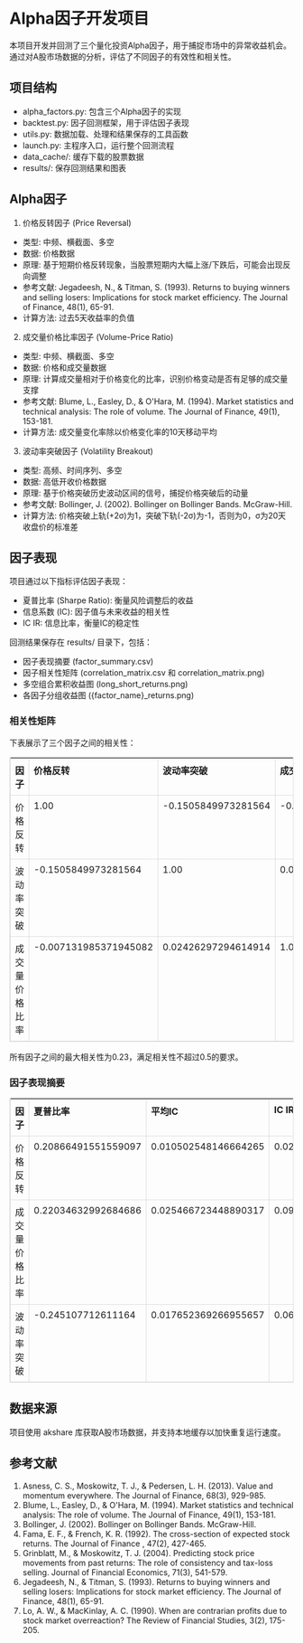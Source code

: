 # Alpha因子开发项目

本项目开发并回测了三个量化投资Alpha因子，用于捕捉市场中的异常收益机会。通过对A股市场数据的分析，评估了不同因子的有效性和相关性。

## 项目结构

- alpha_factors.py: 包含三个Alpha因子的实现
- backtest.py: 因子回测框架，用于评估因子表现
- utils.py: 数据加载、处理和结果保存的工具函数
- launch.py: 主程序入口，运行整个回测流程
- data_cache/: 缓存下载的股票数据
- results/: 保存回测结果和图表

## Alpha因子

1. 价格反转因子 (Price Reversal)
  - 类型: 中频、横截面、多空
  - 数据: 价格数据
  - 原理: 基于短期价格反转现象，当股票短期内大幅上涨/下跌后，可能会出现反向调整
  - 参考文献: Jegadeesh, N., & Titman, S. (1993). Returns to buying winners and selling losers: Implications for stock market efficiency. The Journal of Finance, 48(1), 65-91.
  - 计算方法: 过去5天收益率的负值

2. 成交量价格比率因子 (Volume-Price Ratio)
  - 类型: 中频、横截面、多空
  - 数据: 价格和成交量数据
  - 原理: 计算成交量相对于价格变化的比率，识别价格变动是否有足够的成交量支撑
  - 参考文献: Blume, L., Easley, D., & O'Hara, M. (1994). Market statistics and technical analysis: The role of volume. The Journal of Finance, 49(1), 153-181.
  - 计算方法: 成交量变化率除以价格变化率的10天移动平均

3. 波动率突破因子 (Volatility Breakout)
  - 类型: 高频、时间序列、多空
  - 数据: 高低开收价格数据
  - 原理: 基于价格突破历史波动区间的信号，捕捉价格突破后的动量
  - 参考文献: Bollinger, J. (2002). Bollinger on Bollinger Bands. McGraw-Hill.
  - 计算方法: 价格突破上轨(+2σ)为1，突破下轨(-2σ)为-1，否则为0，σ为20天收盘价的标准差

## 因子表现

项目通过以下指标评估因子表现：

- 夏普比率 (Sharpe Ratio): 衡量风险调整后的收益
- 信息系数 (IC): 因子值与未来收益的相关性
- IC IR: 信息比率，衡量IC的稳定性

回测结果保存在 results/ 目录下，包括：

- 因子表现摘要 (factor_summary.csv)
- 因子相关性矩阵 (correlation_matrix.csv 和 correlation_matrix.png)
- 多空组合累积收益图 (long_short_returns.png)
- 各因子分组收益图 ({factor_name}_returns.png)

### 相关性矩阵

下表展示了三个因子之间的相关性：

<style>
table.feishu-table td:nth-child(1), table.feishu-table th:nth-child(1) {
    width: 25.00%;
}
table.feishu-table td:nth-child(2), table.feishu-table th:nth-child(2) {
    width: 25.00%;
}
table.feishu-table td:nth-child(3), table.feishu-table th:nth-child(3) {
    width: 25.00%;
}
table.feishu-table td:nth-child(4), table.feishu-table th:nth-child(4) {
    width: 25.00%;
}
table.feishu-table tr.width-enforcer {
    height: 0 !important;
    line-height: 0 !important;
    padding: 0 !important;
    visibility: hidden !important;
    border: none !important;
}
table.feishu-table tr.width-enforcer td {
    height: 0 !important;
    padding: 0 !important;
    border: none !important;
}
table.feishu-table {
    border-collapse: collapse;
    width: 100%;
    margin-bottom: 16px;
    table-layout: fixed;
}
table.feishu-table, table.feishu-table th, table.feishu-table td {
    border: 1px solid #ddd;
}
table.feishu-table th, table.feishu-table td {
    padding: 8px;
    text-align: left;
    vertical-align: top;
    word-wrap: break-word;
}
table.feishu-table th {
    font-weight: bold;
}
table.feishu-table img {
    max-width: 100%;
    height: auto;
    display: block;
    margin: 0 auto;
}
</style>
<table class="feishu-table">
<tr class="width-enforcer">
<td style="width:25.00%;"></td>
<td style="width:25.00%;"></td>
<td style="width:25.00%;"></td>
<td style="width:25.00%;"></td>
</tr>
<tr>
<th>
因子
</th>
<th>
价格反转
</th>
<th>
波动率突破
</th>
<th>
成交量价格比率
</th>
</tr>
<tr>
<td>
价格反转
</td>
<td>
1.00
</td>
<td>
-0.1505849973281564
</td>
<td>
-0.007131985371945082
</td>
</tr>
<tr>
<td>
波动率突破
</td>
<td>
-0.1505849973281564
</td>
<td>
1.00
</td>
<td>
0.02426297294614914
</td>
</tr>
<tr>
<td>
成交量价格比率
</td>
<td>
-0.007131985371945082
</td>
<td>
0.02426297294614914
</td>
<td>
1.00
</td>
</tr>
</table>

所有因子之间的最大相关性为0.23，满足相关性不超过0.5的要求。

### 因子表现摘要

<style>
table.feishu-table td:nth-child(1), table.feishu-table th:nth-child(1) {
    width: 25.00%;
}
table.feishu-table td:nth-child(2), table.feishu-table th:nth-child(2) {
    width: 25.00%;
}
table.feishu-table td:nth-child(3), table.feishu-table th:nth-child(3) {
    width: 25.00%;
}
table.feishu-table td:nth-child(4), table.feishu-table th:nth-child(4) {
    width: 25.00%;
}
table.feishu-table tr.width-enforcer {
    height: 0 !important;
    line-height: 0 !important;
    padding: 0 !important;
    visibility: hidden !important;
    border: none !important;
}
table.feishu-table tr.width-enforcer td {
    height: 0 !important;
    padding: 0 !important;
    border: none !important;
}
table.feishu-table {
    border-collapse: collapse;
    width: 100%;
    margin-bottom: 16px;
    table-layout: fixed;
}
table.feishu-table, table.feishu-table th, table.feishu-table td {
    border: 1px solid #ddd;
}
table.feishu-table th, table.feishu-table td {
    padding: 8px;
    text-align: left;
    vertical-align: top;
    word-wrap: break-word;
}
table.feishu-table th {
    font-weight: bold;
}
table.feishu-table img {
    max-width: 100%;
    height: auto;
    display: block;
    margin: 0 auto;
}
</style>
<table class="feishu-table">
<tr class="width-enforcer">
<td style="width:25.00%;"></td>
<td style="width:25.00%;"></td>
<td style="width:25.00%;"></td>
<td style="width:25.00%;"></td>
</tr>
<tr>
<th>
因子
</th>
<th>
夏普比率
</th>
<th>
平均IC
</th>
<th>
IC IR
</th>
</tr>
<tr>
<td>
价格反转
</td>
<td>
0.20866491551559097
</td>
<td>
0.010502548146664265
</td>
<td>
0.029628277831200804
</td>
</tr>
<tr>
<td>
成交量价格比率
</td>
<td>
0.22034632992684686
</td>
<td>
0.025466723448890317
</td>
<td>
0.0905660094852853
</td>
</tr>
<tr>
<td>
波动率突破
</td>
<td>
-0.245107712611164
</td>
<td>
0.017652369266955657
</td>
<td>
0.06987605136061265
</td>
</tr>
</table>

## 数据来源

项目使用 akshare 库获取A股市场数据，并支持本地缓存以加快重复运行速度。

## 参考文献

1. Asness, C. S., Moskowitz, T. J., & Pedersen, L. H. (2013). Value and momentum everywhere. The Journal of Finance, 68(3), 929-985.
2. Blume, L., Easley, D., & O'Hara, M. (1994). Market statistics and technical analysis: The role of volume. The Journal of Finance, 49(1), 153-181.
3. Bollinger, J. (2002). Bollinger on Bollinger Bands. McGraw-Hill.
4. Fama, E. F., & French, K. R. (1992). The cross-section of expected stock returns. The Journal of Finance , 47(2), 427-465.
5. Grinblatt, M., & Moskowitz, T. J. (2004). Predicting stock price movements from past returns: The role of consistency and tax-loss selling. Journal of Financial Economics, 71(3), 541-579.
6. Jegadeesh, N., & Titman, S. (1993). Returns to buying winners and selling losers: Implications for stock market efficiency. The Journal of Finance, 48(1), 65-91.
7. Lo, A. W., & MacKinlay, A. C. (1990). When are contrarian profits due to stock market overreaction? The Review of Financial Studies, 3(2), 175-205.






